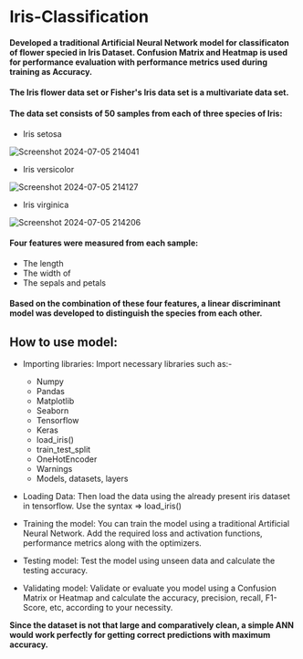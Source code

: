 # Iris-Classification
#### Developed a traditional Artificial Neural Network model for classificaton of flower specied in Iris Dataset. Confusion Matrix and Heatmap is used for performance evaluation with performance metrics used during training as Accuracy. 
#### The Iris flower data set or Fisher's Iris data set is a multivariate data set.
#### The data set consists of 50 samples from each of three species of Iris:
- Iris setosa
  
![Screenshot 2024-07-05 214041](https://github.com/twishackaul/Iris-Classification/assets/107127632/00e82e65-8249-4474-9634-431d7ba86fb5)

- Iris versicolor
  
![Screenshot 2024-07-05 214127](https://github.com/twishackaul/Iris-Classification/assets/107127632/22cefbf8-173e-4d87-a4fd-1efa4478cb2e)

- Iris virginica
  
![Screenshot 2024-07-05 214206](https://github.com/twishackaul/Iris-Classification/assets/107127632/f4758182-f02b-49c0-847f-b0a796fefba4)

#### Four features were measured from each sample: 
* The length
* The width of
* The sepals and petals
#### Based on the combination of these four features,  a linear discriminant model was developed to distinguish the species from each other. 

## How to use model:
- Importing libraries: Import necessary libraries such as:-
  * Numpy
  * Pandas
  * Matplotlib
  * Seaborn
  * Tensorflow
  * Keras
  * load_iris()
  * train_test_split
  * OneHotEncoder
  * Warnings
  * Models, datasets, layers

- Loading Data: Then load the data using the already present iris dataset in tensorflow. Use the syntax => load_iris()

- Training the model: You can train the model using a traditional Artificial Neural Network. Add the required loss and activation functions, performance metrics along with the optimizers.
  
- Testing model: Test the model using unseen data and calculate the testing accuracy.

- Validating model: Validate or evaluate you model using a Confusion Matrix or Heatmap and calculate the accuracy, precision, recall, F1-Score, etc, according to your necessity.

**Since the dataset is not that large and comparatively clean, a simple ANN would work perfectly for getting correct predictions with maximum accuracy.**
